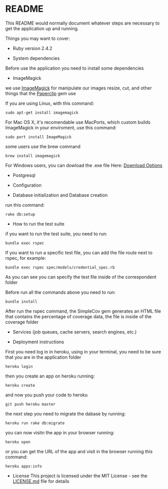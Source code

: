 # README

This README would normally document whatever steps are necessary to get the
application up and running.

Things you may want to cover:

* Ruby version 2.4.2

* System dependencies

Before use the application you need to install some dependencies

- ImageMagick

we use [ImageMagick](https://www.imagemagick.org/script/index.php) for manipulate our images
resize, cut, and other things that the [Paperclip](https://github.com/thoughtbot/paperclip) gem use 

If you are using Linux, with this command:
```
sudo apt-get install imagemagick
```
For Mac OS X, it's recomendable use MacPorts, which custom builds ImageMagick in your enviroment,
use this command:
```
sudo port install ImageMagick
```
some users use the brew command
```
brew install imagemagick
```
For Windows users, you can dowload the .exe file Here: [Download Options](https://www.imagemagick.org/script/download.php)

- Postgresql

* Configuration


* Database initialization and Database creation

run this command:
```
rake db:setup
```

* How to run the test suite

if you want to run the test suite, you need to run:
```
bundle exec rspec
```
If you want to run a specific test file, you can add the file route 
next to rspec, for example:
```
bundle exec rspec spec/models/credential_spec.rb
```
As you can see you can specify the test file inside of the correspondent folder

Before run all the commands above you need to run: 
```
bundle install 
```
After run the rspec command, the SimpleCov gem generates an HTML file
that contains the percentage of coverage data, the file is inside of
the coverage folder

* Services (job queues, cache servers, search engines, etc.)

* Deployment instructions

First you need log in in heroku, using in your terminal, you need to
be sure that you are in the application folder
```
heroku login
```
then you create an app on heroku running:
```
heroku create
```
and now you push your code to heroku
```
git push heroku master
```
the next step you need to migrate the dabase by running:
```
heroku run rake db:migrate
```
you can now visitn the app in your browser running:
```
heroku open
```
or you can get the URL of the app and visit in the browser running this command:
```
heroku apps:info
```
* License
This project is licensed under the MIT License - see the [LICENSE.md](LICENSE.md) file for details
